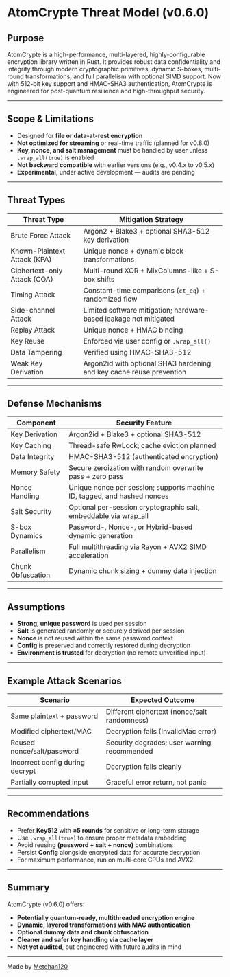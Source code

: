 # AtomCrypte Threat Model (v0.6.0)

## Purpose

AtomCrypte is a high-performance, multi-layered, highly-configurable encryption library written in Rust.
It provides robust data confidentiality and integrity through modern cryptographic primitives, dynamic S-boxes, multi-round transformations, and full parallelism with optional SIMD support. Now with 512-bit key support and HMAC-SHA3 authentication, AtomCrypte is engineered for post-quantum resilience and high-throughput security.

---

## Scope & Limitations

* Designed for **file or data-at-rest encryption**
* **Not optimized for streaming** or real-time traffic (planned for v0.8.0)
* **Key, nonce, and salt management** must be handled by user unless `.wrap_all(true)` is enabled
* **Not backward compatible** with earlier versions (e.g., v0.4.x to v0.5.x)
* **Experimental**, under active development — audits are pending

---

## Threat Types

| Threat Type                  | Mitigation Strategy                                                  |
| ---------------------------- | -------------------------------------------------------------------- |
| Brute Force Attack           | Argon2 + Blake3 + optional SHA3-512 key derivation                   |
| Known-Plaintext Attack (KPA) | Unique nonce + dynamic block transformations                         |
| Ciphertext-only Attack (COA) | Multi-round XOR + MixColumns-like + S-box shifts                     |
| Timing Attack                | Constant-time comparisons (`ct_eq`) + randomized flow                |
| Side-channel Attack          | Limited software mitigation; hardware-based leakage not mitigated    |
| Replay Attack                | Unique nonce + HMAC binding                                          |
| Key Reuse                    | Enforced via user config or `.wrap_all()`                            |
| Data Tampering               | Verified using HMAC-SHA3-512                                         |
| Weak Key Derivation          | Argon2id with optional SHA3 hardening and key cache reuse prevention |

---

## Defense Mechanisms

| Component         | Security Feature                                                         |
| ----------------- | ------------------------------------------------------------------------ |
| Key Derivation    | Argon2id + Blake3 + optional SHA3-512                                    |
| Key Caching       | Thread-safe RwLock; cache eviction planned                               |
| Data Integrity    | HMAC-SHA3-512 (authenticated encryption)                                 |
| Memory Safety     | Secure zeroization with random overwrite pass + zero pass                |
| Nonce Handling    | Unique nonce per session; supports machine ID, tagged, and hashed nonces |
| Salt Security     | Optional per-session cryptographic salt, embeddable via wrap\_all        |
| S-box Dynamics    | Password-, Nonce-, or Hybrid-based dynamic generation                    |
| Parallelism       | Full multithreading via Rayon + AVX2 SIMD acceleration                   |
| Chunk Obfuscation | Dynamic chunk sizing + dummy data injection                              |

---

## Assumptions

* **Strong, unique password** is used per session
* **Salt** is generated randomly or securely derived per session
* **Nonce** is not reused within the same password context
* **Config** is preserved and correctly restored during decryption
* **Environment is trusted** for decryption (no remote unverified input)

---

## Example Attack Scenarios

| Scenario                        | Expected Outcome                             |
| ------------------------------- | -------------------------------------------- |
| Same plaintext + password       | Different ciphertext (nonce/salt randomness) |
| Modified ciphertext/MAC         | Decryption fails (InvalidMac error)          |
| Reused nonce/salt/password      | Security degrades; user warning recommended  |
| Incorrect config during decrypt | Decryption fails cleanly                     |
| Partially corrupted input       | Graceful error return, not panic             |

---

## Recommendations

* Prefer **Key512** with **≥5 rounds** for sensitive or long-term storage
* Use `.wrap_all(true)` to ensure proper metadata embedding
* Avoid reusing **(password + salt + nonce)** combinations
* Persist **Config** alongside encrypted data for accurate decryption
* For maximum performance, run on multi-core CPUs and AVX2.

---

## Summary

AtomCrypte (v0.6.0) offers:

* **Potentially quantum-ready, multithreaded encryption engine**
* **Dynamic, layered transformations with MAC authentication**
* **Optional dummy data and chunk obfuscation**
* **Cleaner and safer key handling via cache layer**
* **Not yet audited**, but engineered with future audits in mind

---

Made by [Metehan120](https://github.com/Metehan120)
